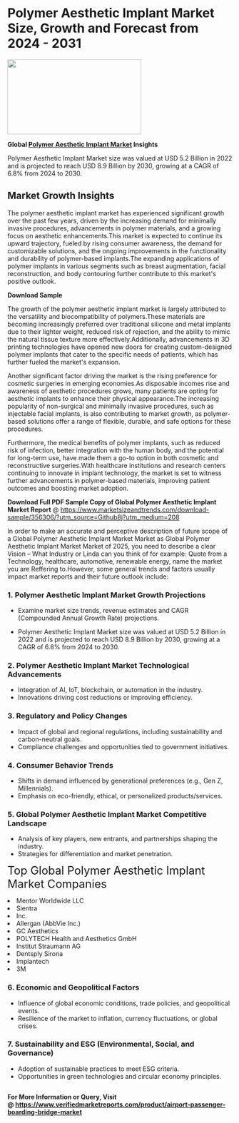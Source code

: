 <H1>Polymer Aesthetic Implant Market Size, Growth and Forecast from 2024 - 2031</H1><img class="aligncenter size-medium wp-image-584254" src="https://thirdeyenews.in/wp-content/uploads/2024/09/Global-Market-Research-300x168.jpeg" alt="" width="300" height="168" /><p><strong>Global&nbsp;<a href="https://www.marketsizeandtrends.com/download-sample/356306/?utm_source=Github8j?utm_medium=208">Polymer Aesthetic Implant Market</a> Insights</strong></p><p>Polymer Aesthetic Implant Market size was valued at USD 5.2 Billion in 2022 and is projected to reach USD 8.9 Billion by 2030, growing at a CAGR of 6.8% from 2024 to 2030.</p><p><h2>Market Growth Insights</h2> <p>The polymer aesthetic implant market has experienced significant growth over the past few years, driven by the increasing demand for minimally invasive procedures, advancements in polymer materials, and a growing focus on aesthetic enhancements.This market is expected to continue its upward trajectory, fueled by rising consumer awareness, the demand for customizable solutions, and the ongoing improvements in the functionality and durability of polymer-based implants.The expanding applications of polymer implants in various segments such as breast augmentation, facial reconstruction, and body contouring further contribute to this market's positive outlook.</p> <p><strong>Download Sample</strong></p> <p>The growth of the polymer aesthetic implant market is largely attributed to the versatility and biocompatibility of polymers.These materials are becoming increasingly preferred over traditional silicone and metal implants due to their lighter weight, reduced risk of rejection, and the ability to mimic the natural tissue texture more effectively.Additionally, advancements in 3D printing technologies have opened new doors for creating custom-designed polymer implants that cater to the specific needs of patients, which has further fueled the market's expansion.</p> <p>Another significant factor driving the market is the rising preference for cosmetic surgeries in emerging economies.As disposable incomes rise and awareness of aesthetic procedures grows, many patients are opting for aesthetic implants to enhance their physical appearance.The increasing popularity of non-surgical and minimally invasive procedures, such as injectable facial implants, is also contributing to market growth, as polymer-based solutions offer a range of flexible, durable, and safe options for these procedures.</p> <p>Furthermore, the medical benefits of polymer implants, such as reduced risk of infection, better integration with the human body, and the potential for long-term use, have made them a go-to option in both cosmetic and reconstructive surgeries.With healthcare institutions and research centers continuing to innovate in implant technology, the market is set to witness further advancements in polymer-based materials, improving patient outcomes and boosting market adoption.</p> <p><span class=""><strong>Download Full PDF Sample Copy of Global Polymer Aesthetic Implant Market Report</strong> @ <a href="https://www.marketsizeandtrends.com/download-sample/356306/?utm_source=Github8j?utm_medium=208" target="_blank">https://www.marketsizeandtrends.com/download-sample/356306/?utm_source=Github8j?utm_medium=208</a></span></p><p>In order to make an accurate and perceptive description of future scope of a Global&nbsp;Polymer Aesthetic Implant Market Market as Global&nbsp;Polymer Aesthetic Implant Market Market of 2025, you need to describe a clear Vision &ndash; What Industry or Linda can you think of for example: Quote from a Technology, healthcare, automotive, renewable energy, name the market you are Reffering to.However, some general trends and factors usually impact market reports and their future outlook include:</p><h3>1.&nbsp;<strong>Polymer Aesthetic Implant Market Growth Projections</strong></h3><ul><li>Examine market size trends, revenue estimates and CAGR (Compounded Annual Growth Rate) projections.</li><li><p>Polymer Aesthetic Implant Market size was valued at USD 5.2 Billion in 2022 and is projected to reach USD 8.9 Billion by 2030, growing at a CAGR of 6.8% from 2024 to 2030.</p></li></ul><h3>2.&nbsp;<strong>Polymer Aesthetic Implant Market Technological Advancements</strong></h3><ul><li>Integration of AI, IoT, blockchain, or automation in the industry.</li><li>Innovations driving cost reductions or improving efficiency.</li></ul><h3>3.&nbsp;<strong>Regulatory and Policy Changes</strong></h3><ul><li>Impact of global and regional regulations, including sustainability and carbon-neutral goals.</li><li>Compliance challenges and opportunities tied to government initiatives.</li></ul><h3>4.&nbsp;<strong>Consumer Behavior Trends</strong></h3><ul><li>Shifts in demand influenced by generational preferences (e.g., Gen Z, Millennials).</li><li>Emphasis on eco-friendly, ethical, or personalized products/services.</li></ul><h3>5.&nbsp;<strong>Global Polymer Aesthetic Implant Market Competitive Landscape</strong></h3><ul><li>Analysis of key players, new entrants, and partnerships shaping the industry.</li><li>Strategies for differentiation and market penetration.</li></ul><p data-pm-slice="1 1 []"><span style="color: inherit; font-family: inherit; font-size: 25px;">Top Global Polymer Aesthetic Implant Market Companies</span></p><div class="" data-test-id=""><p><li>Mentor Worldwide LLC</li><li> Sientra</li><li> Inc.</li><li> Allergan (AbbVie Inc.)</li><li> GC Aesthetics</li><li> POLYTECH Health and Aesthetics GmbH</li><li> Institut Straumann AG</li><li> Dentsply Sirona</li><li> Implantech</li><li> 3M</li></p></div><h3>6.&nbsp;<strong>Economic and Geopolitical Factors</strong></h3><ul><li>Influence of global economic conditions, trade policies, and geopolitical events.</li><li>Resilience of the market to inflation, currency fluctuations, or global crises.</li></ul><h3>7.&nbsp;<strong>Sustainability and ESG (Environmental, Social, and Governance)</strong></h3><ul><li>Adoption of sustainable practices to meet ESG criteria.</li><li>Opportunities in green technologies and circular economy principles.</li></ul><h2><strong style="font-size: 14px;">For More Information or Query, Visit @&nbsp;</strong><a style="background-color: #ffffff; font-size: 14px;" href="https://www.marketsizeandtrends.com/report/polymer-aesthetic-implant-market/" target="_blank">https://www.verifiedmarketreports.com/product/airport-passenger-boarding-bridge-market</a></h2>